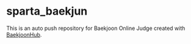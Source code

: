 # sparta_baekjun
This is an auto push repository for Baekjoon Online Judge created with [BaekjoonHub](https://github.com/BaekjoonHub/BaekjoonHub).
